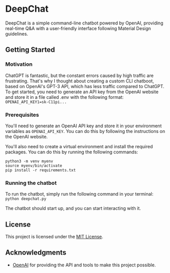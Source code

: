 # DeepChat

DeepChat is a simple command-line chatbot powered by OpenAI, providing real-time Q&A with a user-friendly interface following Material Design guidelines.

## Getting Started
### Motivation
ChatGPT is fantastic, but the constant errors caused by high traffic are frustrating. That's why I thought about creating a custom CLI chatboot, based on OpenAI's GPT-3 API, which has less traffic compared to ChatGPT. To get started, you need to generate an API key from the OpenAI website and store it in a file called .env with the following format:
<br>
`OPENAI_API_KEY1=sk-C11pi...`


### Prerequisites

You'll need to generate an OpenAI API key and store it in your environment variables as `OPENAI_API_KEY`. You can do this by following the instructions on the OpenAI website.

You'll also need to create a virtual environment and install the required packages. You can do this by running the following commands:

```
python3 -m venv myenv
source myenv/bin/activate
pip install -r requirements.txt
```

### Running the chatbot

To run the chatbot, simply run the following command in your terminal: `python deepchat.py`

The chatbot should start up, and you can start interacting with it.

## License

This project is licensed under the [MIT License](LICENSE).

## Acknowledgments

- [OpenAI](https://openai.com) for providing the API and tools to make this project possible.


